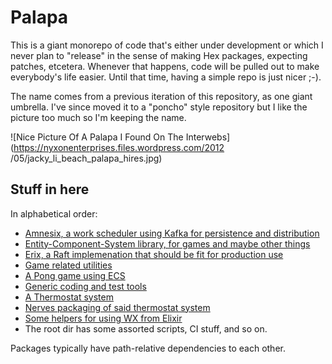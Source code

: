 # Palapa

This is a giant monorepo of code that's either under development or 
which I never plan to "release" in the sense of making Hex packages, 
expecting patches, etcetera. Whenever that happens, code will be 
pulled out to make everybody's life easier. Until that time, having
a simple repo is just nicer ;-). 

The name comes from a previous iteration of this repository, as one
giant umbrella. I've since moved it to a "poncho" style repository
but I like the picture too much so I'm keeping the name. 

![Nice Picture Of A Palapa I Found On The Interwebs](https://nyxonenterprises.files.wordpress.com/2012
/05/jacky_li_beach_palapa_hires.jpg)


## Stuff in here

In alphabetical order:

* [Amnesix, a work scheduler using Kafka for persistence and distribution](amnesix)
* [Entity-Component-System library, for games and maybe other things](ecs)
* [Erix, a Raft implemenation that should be fit for production use](erix)
* [Game related utilities](exgame)
* [A Pong game using ECS](pong)
* [Generic coding and test tools](simpler)
* [A Thermostat system](tim)
* [Nerves packaging of said thermostat system](tim_nerves)
* [Some helpers for using WX from Elixir](wxex)
* The root dir has some assorted scripts, CI stuff, and so on.

Packages typically have path-relative dependencies to each other.
